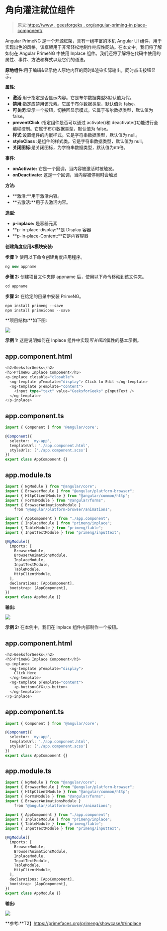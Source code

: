 # 角向灌注就位组件

> 原文:[https://www . geesforgeks . org/angular-priming-in place-component/](https://www.geeksforgeeks.org/angular-primeng-inplace-component/)

Angular PrimeNG 是一个开源框架，具有一组丰富的本机 Angular UI 组件，用于实现出色的风格，该框架用于非常轻松地制作响应性网站。在本文中，我们将了解如何在 Angular PrimeNG 中使用 Inplace 组件。我们还将了解将在代码中使用的属性、事件、方法和样式以及它们的语法。

**原地组件**:用于编辑&显示他人原地内容的同时&渲染实际输出，同时点击按钮显示。

**属性:**

*   **激活**:用于指定是否显示内容。它是布尔数据类型&默认值为假。
*   **禁用**:指定应禁用该元素。它属于布尔数据类型，默认值为 false。
*   **可关闭**:显示一个按钮，切换回显示模式。它属于布尔数据类型，默认值为 false。
*   **preventClick** :指定组件是否可以通过 activate()和 deactivate()功能进行全编程控制。它属于布尔数据类型，默认值为 false。
*   **样式**:设置组件的内嵌样式。它是字符串数据类型，默认值为 null。
*   **styleClass** :是组件的样式类。它是字符串数据类型，默认值为 null。
*   **关闭图标**:是关闭图标，为字符串数据类型，默认值为ππ倍。

**事件:**

*   **onActivate:** 它是一个回调，当内容被激活时被触发。
*   **onDeactivate:** 这是一个回调，当内容被停用时会触发

**方法:**

*   **激活:**用于激活内容。
*   **去激活:**用于去激活内容。

**造型:**

*   **p-inplace:** 是容器元素
*   **p-in-place-display:**是 Display 容器
*   **p-in-place-Content:**它是内容容器

**创建角度应用&模块安装:**

**步骤 1:** 使用以下命令创建角度应用程序。

```ts
ng new appname
```

**步骤 2:** 创建项目文件夹即 appname 后，使用以下命令移动到该文件夹。

```ts
cd appname
```

**步骤 3:** 在给定的目录中安装 PrimeNG。

```ts
npm install primeng --save
npm install primeicons --save
```

**项目结构:**如下图:

![](img/6e2ac1499ceea2e58d3439c1f9f0d39a.png)

**示例 1:** 这是说明如何在 Inplace 组件中实现*可关闭的*属性的基本示例。

## app.component.html

```ts
<h2>GeeksforGeeks</h2>
<h5>PrimeNG Inplace Component</h5>
<p-inplace closable="closable">
  <ng-template pTemplate="display"> Click to Edit </ng-template>
  <ng-template pTemplate="content">
    <input type="text" value="GeeksforGeeks" pInputText />
  </ng-template>
</p-inplace>
```

## app.component.ts

```ts
import { Component } from '@angular/core';

@Component({
  selector: 'my-app',
  templateUrl: './app.component.html',
  styleUrls: ['./app.component.scss']
})
export class AppComponent {}
```

## app.module.ts

```ts
import { NgModule } from "@angular/core";
import { BrowserModule } from "@angular/platform-browser";
import { HttpClientModule } from "@angular/common/http";
import { FormsModule } from "@angular/forms";
import { BrowserAnimationsModule } 
    from "@angular/platform-browser/animations";

import { AppComponent } from "./app.component";
import { InplaceModule } from "primeng/inplace";
import { TableModule } from "primeng/table";
import { InputTextModule } from "primeng/inputtext";

@NgModule({
  imports: [
    BrowserModule,
    BrowserAnimationsModule,
    InplaceModule,
    InputTextModule,
    TableModule,
    HttpClientModule,
  ],
  declarations: [AppComponent],
  bootstrap: [AppComponent],
})
export class AppModule {}
```

**输出:**

![](img/a020fad8d85721fc498237f1f1cf4801.png)

**示例 2:** 在本例中，我们在 Inplace 组件内部制作一个按钮。

## app.component.html

```ts
<h2>GeeksforGeeks</h2>
<h5>PrimeNG Inplace Component</h5>
<p-inplace>
  <ng-template pTemplate="display"> 
    Click Here 
  </ng-template>
  <ng-template pTemplate="content">
    <p-button>GfG</p-button>
  </ng-template>
</p-inplace>
```

## app.component.ts

```ts
import { Component } from '@angular/core';

@Component({
  selector: 'my-app',
  templateUrl: './app.component.html',
  styleUrls: ['./app.component.scss']
})
export class AppComponent {}
```

## app.module.ts

```ts
import { NgModule } from "@angular/core";
import { BrowserModule } from "@angular/platform-browser";
import { HttpClientModule } from "@angular/common/http";
import { FormsModule } from "@angular/forms";
import { BrowserAnimationsModule } 
    from "@angular/platform-browser/animations";

import { AppComponent } from "./app.component";
import { InplaceModule } from "primeng/inplace";
import { TableModule } from "primeng/table";
import { InputTextModule } from "primeng/inputtext";

@NgModule({
  imports: [
    BrowserModule,
    BrowserAnimationsModule,
    InplaceModule,
    InputTextModule,
    TableModule,
    HttpClientModule,
  ],
  declarations: [AppComponent],
  bootstrap: [AppComponent],
})
export class AppModule {}
```

**输出:**

![](img/50f3e4c783a127a3d3d2013f0eb9b63b.png)

**参考:**T2】https://primefaces.org/primeng/showcase/#/inplace